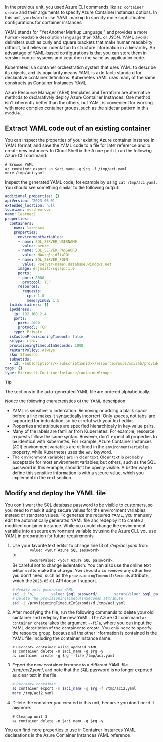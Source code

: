 In the previous unit, you used Azure CLI commands like `az container create` and their arguments to specify Azure Container Instances options. In this unit, you learn to use YAML markup to specify more sophisticated configurations for container instances.

YAML stands for "Yet Another Markup Language," and provides a more human-readable description language than XML or JSON. YAML avoids delimiters such as curly and square brackets that make human readability difficult, but relies on indentation to structure information in a hierarchy. An advantage of YAML-based configurations is that you can store them in version-control systems and treat them the same as application code.

Kubernetes is a container orchestration system that uses YAML to describe its objects, and its popularity means YAML is a de facto standard for declarative container definitions. Kubernetes YAML uses many of the same constructs as Container Instances YAML.

Azure Resource Manager (ARM) templates and Terraform are alternative methods to declaratively deploy Azure Container Instances. One method isn't inherently better than the others, but YAML is convenient for working with more complex container groups, such as the sidecar pattern in this module.

## Extract YAML code out of an existing container

You can inspect the properties of your existing Azure container instance in YAML format, and save the YAML code to a file for later reference and to create new instances. In Cloud Shell in the Azure portal, run the following Azure CLI command:

```azurecli
# Browse YAML
az container export -n $aci_name -g $rg -f /tmp/aci.yaml
more /tmp/aci.yaml
```

Inspect the generated YAML code, for example by using `cat /tmp/aci.yaml`. You should see something similar to the following output:

```yml
additional_properties: {}
apiVersion: '2023-05-01'
extended_location: null
location: northeurope
name: learnaci
properties:
  containers:
  - name: learnaci
    properties:
      environmentVariables:
      - name: SQL_SERVER_USERNAME
        value: azure
      - name: SQL_SERVER_PASSWORD
        value: NAwzq6sjdItw7Ot
      - name: SQL_SERVER_FQDN
        value: <server-name>.database.windows.net
      image: erjosito/sqlapi:1.0
      ports:
      - port: 8080
        protocol: TCP
      resources:
        requests:
          cpu: 1.0
          memoryInGB: 1.5
  initContainers: []
  ipAddress:
    ip: 192.168.2.4
    ports:
    - port: 8080
      protocol: TCP
    type: Private
  isCustomProvisioningTimeout: false
  osType: Linux
  provisioningTimeoutInSeconds: 1800
  restartPolicy: Always
  sku: Standard
  subnetIds:
  - id: /subscriptions/<<subscriptionid>>/resourceGroups/acilab/providers/Microsoft.Network/virtualNetworks/acivnet/subnets/aci
tags: {}
type: Microsoft.ContainerInstance/containerGroups
```

> [!TIP]
> The sections in the auto-generated YAML file are ordered alphabetically.

Notice the following characteristics of the YAML description:

- YAML is sensitive to indentation. Removing or adding a blank space before a line makes it syntactically incorrect. Only spaces, not tabs, are supported for indentation, so be careful with your text editor.
- Properties and attributes are specified hierarchically in key-value pairs.
- Many of the labels are familiar from Kubernetes. For example, resource requests follow the same syntax. However, don't expect all properties to be identical with Kubernetes. For example, Azure Container Instances (ACI) environment variables are defined in the `environmentVariables` property, while Kubernetes uses the `env` keyword.
- The environment variables are in clear text. Clear text is probably acceptable for most environment variables, but others, such as the SQL password in this example, shouldn't be openly visible. A better way to define this sensitive information is with a secure value, which you implement in the next section.

## Modify and deploy the YAML file

You don't want the SQL database password to be visible to customers, so you need to mask it using secure values for the environment variables instead of standard values. To generate the required YAML, you manually edit the automatically generated YAML file and redeploy it to create a modified container instance. While you could change the environment variable into a secure environment variable by using the Azure CLI, you use YAML in preparation for future requirements.

1. Use your favorite text editor to change line 13 of */tmp/aci.yaml* from <br>`        value: <your Azure SQL password>` <br>to <br>`        secureValue: <your Azure SQL password>`.<br>Be careful not to change indentation. You can also use the online text editor `sed` to make the change. You should also remove any other line you don't need, such as the `provisioningTimeoutInSeconds` attribute, which the `2023-05-01` API doesn't support.

    ```bash
    # Modify auto-generated YAML
    sed -i "s/        value: $sql_password/        secureValue: $sql_password/g" /tmp/aci.yaml
    # Delete the provisioningTimeoutInSeconds attribute
    sed -i /provisioningTimeoutInSeconds/d /tmp/aci.yaml
    ```

1. After modifying the file, run the following commands to delete your old container and redeploy the new YAML. The Azure CLI command `az container create` takes the argument `--file`, where you can input the YAML description of the container to create. You only need to specify the resource group, because all the other information is contained in the YAML file, including the container instance name.

    ```azurecli
    # Recreate container using updated YAML
    az container delete -n $aci_name -g $rg -y
    az container create -g $rg --file /tmp/aci.yaml
    ```

1. Export the new container instance to a different YAML file */tmp/aci2.yaml*, and note that the SQL password is no longer exposed as clear text in the file.

    ```bash
    # Recreate container
    az container export -n $aci_name -g $rg -f /tmp/aci2.yaml
    more /tmp/aci2.yaml
    ```

1. Delete the container you created in this unit, because you don't need it anymore.

    ```azurecli
    # Cleanup unit 3
    az container delete -n $aci_name -g $rg -y
    ```

You can find more properties to use in Container Instances YAML declarations in the Azure Container Instances YAML reference.

